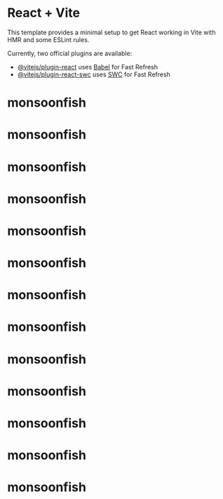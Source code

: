 # React + Vite

This template provides a minimal setup to get React working in Vite with HMR and some ESLint rules.

Currently, two official plugins are available:

- [@vitejs/plugin-react](https://github.com/vitejs/vite-plugin-react/blob/main/packages/plugin-react/README.md) uses [Babel](https://babeljs.io/) for Fast Refresh
- [@vitejs/plugin-react-swc](https://github.com/vitejs/vite-plugin-react-swc) uses [SWC](https://swc.rs/) for Fast Refresh
# monsoonfish
# monsoonfish
# monsoonfish
# monsoonfish
# monsoonfish
# monsoonfish
# monsoonfish
# monsoonfish
# monsoonfish
# monsoonfish
# monsoonfish
# monsoonfish
# monsoonfish
